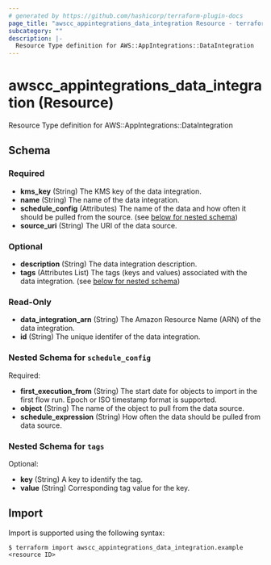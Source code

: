 ```yaml
---
# generated by https://github.com/hashicorp/terraform-plugin-docs
page_title: "awscc_appintegrations_data_integration Resource - terraform-provider-awscc"
subcategory: ""
description: |-
  Resource Type definition for AWS::AppIntegrations::DataIntegration
---
```


# awscc_appintegrations_data_integration (Resource)

Resource Type definition for AWS::AppIntegrations::DataIntegration



<!-- schema generated by tfplugindocs -->
## Schema

### Required

- **kms_key** (String) The KMS key of the data integration.
- **name** (String) The name of the data integration.
- **schedule_config** (Attributes) The name of the data and how often it should be pulled from the source. (see [below for nested schema](#nestedatt--schedule_config))
- **source_uri** (String) The URI of the data source.

### Optional

- **description** (String) The data integration description.
- **tags** (Attributes List) The tags (keys and values) associated with the data integration. (see [below for nested schema](#nestedatt--tags))

### Read-Only

- **data_integration_arn** (String) The Amazon Resource Name (ARN) of the data integration.
- **id** (String) The unique identifer of the data integration.

<a id="nestedatt--schedule_config"></a>
### Nested Schema for `schedule_config`

Required:

- **first_execution_from** (String) The start date for objects to import in the first flow run. Epoch or ISO timestamp format is supported.
- **object** (String) The name of the object to pull from the data source.
- **schedule_expression** (String) How often the data should be pulled from data source.


<a id="nestedatt--tags"></a>
### Nested Schema for `tags`

Optional:

- **key** (String) A key to identify the tag.
- **value** (String) Corresponding tag value for the key.

## Import

Import is supported using the following syntax:

```shell
$ terraform import awscc_appintegrations_data_integration.example <resource ID>
```
